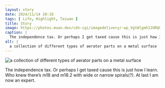 ```yaml
---
layout: story
date: 2024/11/14 10:10
tags: [ Life, Highlight, Taiwan ]
title: Story
image: https://photos.muan.dev/cdn-cgi/imagedelivery/-wp_VgtWlgmh1JURQ8t1mg/6cb9f2ad-7510-4ef4-2dbc-1794a6e7ad00/public
caption: |
  The independence tax. Or perhaps I get taxed cause this is just how I learn. Who knew there’s m18 and m18.2 with wide or narrow spirals(?). At last I am now an expert.
alt: |
  a collection of different types of aerator parts on a metal surface
---
```



![a collection of different types of aerator parts on a metal surface](https://photos.muan.dev/cdn-cgi/imagedelivery/-wp_VgtWlgmh1JURQ8t1mg/6cb9f2ad-7510-4ef4-2dbc-1794a6e7ad00/public)

The independence tax. Or perhaps I get taxed cause this is just how I learn. Who knew there’s m18 and m18.2 with wide or narrow spirals(?). At last I am now an expert.
